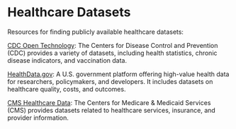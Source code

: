 # Healthcare Datasets

Resources for finding publicly available healthcare datasets:

[CDC Open Technology](https://open.cdc.gov/data.html): The Centers for Disease Control and Prevention (CDC) provides a variety of datasets, including health statistics, chronic disease indicators, and vaccination data. 

[HealthData.gov](https://healthdata.gov/): A U.S. government platform offering high-value health data for researchers, policymakers, and developers. It includes datasets on healthcare quality, costs, and outcomes.

[CMS Healthcare Data](https://data.healthcare.gov/datasets): The Centers for Medicare & Medicaid Services (CMS) provides datasets related to healthcare services, insurance, and provider information.
